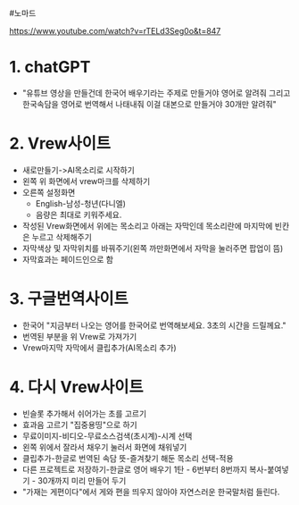 #노마드 

https://www.youtube.com/watch?v=rTELd3Seg0o&t=847
# 1. chatGPT
- "유튜브 영상을 만들건데 한국어 배우기라는 주제로 만들거야 영어로 알려줘 그리고 한국속담을 영어로 번역해서 나태내줘 이걸 대본으로 만들거야 30개만 알려줘"
# 2. Vrew사이트
- 새로만들기->AI목소리로 시작하기
- 왼쪽 위 화면에서 vrew마크를 삭제하기
- 오른쪽 설정화면
	- English-남성-청년(다니엘)
	- 음량은 최대로 키워주세요.
- 작성된 Vrew화면에서 위에는 목소리고 아래는 자막인데 목소리란에 마지막에 빈칸은 누르고 삭제해주기
- 자막색상 및 자막위치를 바꿔주기(왼쪽 까만화면에서 자막을 눌러주면 팝업이 뜸)
- 자막효과는 페이드인으로 함
# 3. 구글번역사이트
- 한국어 "지금부터 나오는 영어를 한국어로 번역해보세요. 3초의 시간을 드릴께요."
- 번역된 부분을 위 Vrew로 가져가기 
- Vrew마지막 자막에서 클립추가(AI목소리 추가)
# 4. 다시 Vrew사이트
- 빈슬롯 추가해서 쉬어가는 초를 고르기 
- 효과음 고르기 "집중용띵"으로 하기
- 무료이미지-비디오-무료소스검색(초시계)-시계 선택
- 왼쪽 위에서 잘라서 채우기 눌러서 화면에 채워넣기
- 클립추가-한글로 번역된 속담 뜻-즐겨찾기 해둔 목소리 선택-적용
- 다른 프로젝트로 저장하기-한글로 영어 배우기 1탄
		- 6번부터 8번까지 복사-붙여넣기
		- 30개까지 미리 만들어 두기
- "가재는 게편이다"에서 게와 편을 띄우지 않아야 자연스러운 한국말처럼 들린다.